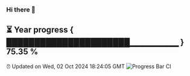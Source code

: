 ### Hi there 👋
⏳ Year progress { ██████████████████████▁▁▁▁▁▁▁▁ } 75.35 %
---
⏰ Updated on Wed, 02 Oct 2024 18:24:05 GMT
![Progress Bar CI](https://github.com/liununu/liununu/workflows/Progress%20Bar%20CI/badge.svg)
